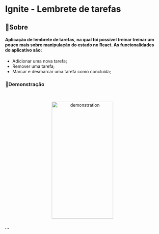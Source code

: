 # Ignite - Lembrete de tarefas
## 📝Sobre
#### Aplicação de lembrete de tarefas, na qual foi possível treinar treinar um pouco mais sobre manipulação do estado no React. As funcionalidades do aplicativo são:

-   Adicionar uma nova tarefa;
-   Remover uma tarefa;
-   Marcar e desmarcar uma tarefa como concluída;

### 📱Demonstração
</br>

<p align="center">
<img src="https://ik.imagekit.io/qm0c4ik0qr6/ezgif.com-gif-maker_1Cmo0CToh.gif" alt="demonstration" width="200" height="380" />
</p>

##### ...
